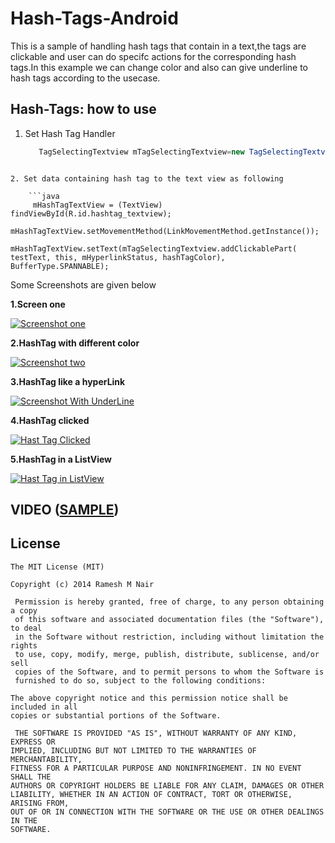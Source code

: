 Hash-Tags-Android
=================

This is a sample of handling hash tags that contain in a text,the tags are clickable and user can do specifc actions for the corresponding hash tags.In this example we can change color and also can give underline to hash tags  according to the usecase.

Hash-Tags: how to use
------------------------


1. Set Hash Tag Handler
  
    ```java
       TagSelectingTextview mTagSelectingTextview=new TagSelectingTextview();
```

2. Set data containing hash tag to the text view as following
  
    ```java
     mHashTagTextView = (TextView) findViewById(R.id.hashtag_textview);
     mHashTagTextView.setMovementMethod(LinkMovementMethod.getInstance());
     	mHashTagTextView.setText(mTagSelectingTextview.addClickablePart(
testText, this, mHyperlinkStatus, hashTagColor),
BufferType.SPANNABLE);
```

    
   
Some Screenshots are given below
<p><b>1.Screen one </b></p>
<p><a href="https://raw.githubusercontent.com/rameshvoltella/Hash-Tags-Android/master/Screenshot_2014-07-23-20-41-05.png" target="_blank"><img src="https://raw.githubusercontent.com/rameshvoltella/Hash-Tags-Android/master/Screenshot_2014-07-23-20-41-05.png" alt="Screenshot one" style="max-width:100%;"></a></p>

<p><b>2.HashTag with different color </b></p>
<p><a href="https://raw.githubusercontent.com/rameshvoltella/Hash-Tags-Android/master/Screenshot_2014-07-23-20-41-13.png" target="_blank"><img src="https://raw.githubusercontent.com/rameshvoltella/Hash-Tags-Android/master/Screenshot_2014-07-23-20-41-13.png" alt="Screenshot two" style="max-width:100%;"></a></p>


<p><b>3.HashTag like a hyperLink </b></p>
<p><a href="https://raw.githubusercontent.com/rameshvoltella/Hash-Tags-Android/master/Screenshot_2014-07-23-20-41-27.png" target="_blank"><img src="https://raw.githubusercontent.com/rameshvoltella/Hash-Tags-Android/master/Screenshot_2014-07-23-20-41-27.png" alt="Screenshot With UnderLine" style="max-width:100%;"></a></p>


<p><b>4.HashTag clicked </b></p>
<p><a href="https://raw.githubusercontent.com/rameshvoltella/Hash-Tags-Android/master/Screenshot_2014-07-23-22-32-27.png" target="_blank"><img src="https://raw.githubusercontent.com/rameshvoltella/Hash-Tags-Android/master/Screenshot_2014-07-23-22-32-27.png" alt="Hast Tag Clicked" style="max-width:100%;"></a></p>


<p><b>5.HashTag in a ListView </b></p>
<p><a href="https://raw.githubusercontent.com/rameshvoltella/Hash-Tags-Android/master/Screenshot_2014-07-23-23-06-04.png" target="_blank"><img src="https://raw.githubusercontent.com/rameshvoltella/Hash-Tags-Android/master/Screenshot_2014-07-23-23-06-04.png" alt="Hast Tag in ListView" style="max-width:100%;"></a></p>


## VIDEO ([SAMPLE](https://www.youtube.com/watch?v=Bp7aiqxKhv0&feature=youtu.be)) 

## License

    The MIT License (MIT)

    Copyright (c) 2014 Ramesh M Nair
 
     Permission is hereby granted, free of charge, to any person obtaining a copy
     of this software and associated documentation files (the "Software"), to deal
     in the Software without restriction, including without limitation the rights
     to use, copy, modify, merge, publish, distribute, sublicense, and/or sell
     copies of the Software, and to permit persons to whom the Software is
     furnished to do so, subject to the following conditions:

    The above copyright notice and this permission notice shall be included in all
    copies or substantial portions of the Software.

     THE SOFTWARE IS PROVIDED "AS IS", WITHOUT WARRANTY OF ANY KIND, EXPRESS OR
    IMPLIED, INCLUDING BUT NOT LIMITED TO THE WARRANTIES OF MERCHANTABILITY,
    FITNESS FOR A PARTICULAR PURPOSE AND NONINFRINGEMENT. IN NO EVENT SHALL THE
    AUTHORS OR COPYRIGHT HOLDERS BE LIABLE FOR ANY CLAIM, DAMAGES OR OTHER
    LIABILITY, WHETHER IN AN ACTION OF CONTRACT, TORT OR OTHERWISE, ARISING FROM,
    OUT OF OR IN CONNECTION WITH THE SOFTWARE OR THE USE OR OTHER DEALINGS IN THE
    SOFTWARE.





